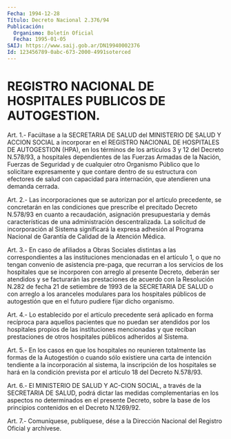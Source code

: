 ```yaml
---
Fecha: 1994-12-28
Título: Decreto Nacional 2.376/94
Publicación:
  Organismo: Boletín Oficial
  Fecha: 1995-01-05
SAIJ: https://www.saij.gob.ar/DN19940002376
Id: 123456789-0abc-673-2000-4991soterced
---
```

# REGISTRO NACIONAL DE HOSPITALES PUBLICOS DE AUTOGESTION.

<a id="1"></a>
Art.  1.- Facúltase a la SECRETARIA DE SALUD del MINISTERIO DE SALUD Y ACCION  SOCIAL  a  incorporar  en  el  REGISTRO NACIONAL DE HOSPITALES DE AUTOGESTION (HPA), en los términos  de  los artículos 3  y  12  del  Decreto N.578/93, a hospitales dependientes  de  las Fuerzas Armadas  de  la Nación, Fuerzas de Seguridad y de cualquier otro  Organismo  Público  que  lo  solicitare  expresamente  y  que contare  dentro  de  su  estructura  con  efectores  de  salud  con capacidad para internación,  que  atendieren  una  demanda cerrada.

<a id="2"></a>
Art.  2.- Las incorporaciones que se autorizan por el artículo precedente,  se  concretarán  en  las  condiciones que prescribe el precitado  Decreto  N.578/93  en  cuanto a recaudación,  asignación presupuestaria  y  demás  características   de  una  administración descentralizada.  La  solicitud  de  incorporación    al    Sistema significará  la  expresa  adhesión al Programa Nacional de Garantía de Calidad de la Atención Médica.

<a id="3"></a>
Art. 3.- En caso de afiliados a Obras Sociales distintas a las correspondientes  a las instituciones mencionadas en el artículo 1, o que no tengan convenio  de  asistencia  pre-paga,  que recurran a los  servicios de los hospitales que se incorporen con  arreglo  al presente  Decreto,  deberán  ser  atendidos  y  se  facturarán  las prestaciones  de  acuerdo  con  la  Resolución N.282 de fecha 21 de setiembre de 1993 de la SECRETARIA DE  SALUD  o  con  arreglo a los aranceles  modulares  para  los  hospitales públicos de autogestión que en el futuro pudiere fijar dicho organismo.

<a id="4"></a>
Art.  4.-  Lo  establecido  por  el  artículo  precedente será aplicado en forma recíproca para aquellos pacientes que  no  puedan ser  atendidos  por  los  hospitales  propios  de las instituciones mencionadas  y  que  reciban  prestaciones  de  otros    hospitales públicos adheridos al Sistema.

<a id="5"></a>
Art.  5.-  En  los  casos  en  que los hospitales no reunieren totalmente las formas de la Autogestión  o  cuando  sólo  existiere una carta de intención tendiente a la incorporación al sistema,  la inscripción  de los hospitales se hará en la condición prevista por el artículo 18 del Decreto N.578/93.

<a id="6"></a>
Art.  6.- El MINISTERIO DE SALUD Y AC-CION SOCIAL, a través de la SECRETARIA  DE  SALUD,  podrá dictar las medidas complementarias en los aspectos no determinados  en  el  presente Decreto, sobre la base  de  los  principios  contenidos  en  el  Decreto   N.1269/92.

<a id="7"></a>
Art. 7.- Comuníquese, publíquese, dése a la Dirección Nacional del Registro Oficial y archívese.